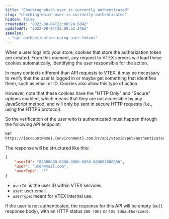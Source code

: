 ```yaml
---
title: "Checking which user is currently authenticated"
slug: "checking-which-user-is-currently-authenticated"
hidden: false
createdAt: "2022-08-04T22:00:24.684Z"
updatedAt: "2022-08-04T22:08:52.246Z"
seeAlso:
 - "api-authentication-using-user-tokens"
---
```

When a user logs into your store, cookies that store the authorization token are created. From this moment, any request to VTEX servers will load these cookies automatically, identifying the user responsible for the action.

In many contexts different than API requests to VTEX, it may be necessary to verify that the user is logged in or maybe get something that identifies them, such as email or ID. Cookies also allow this type of action.

However, note that these cookies have the "HTTP Only" and "Secure" options enabled, which means that they are not accessible by any JavaScript method, and will only be sent in secure HTTP requests (i.e., using the HTTPS protocol).

So the verification of the user who is authenticated must happen through the following API endpoint:

```bash
GET
https://{accountName}.{environment}.com.br/api/vtexid/pub/authenticated/user?authToken={VtexIdclientAutCookie}
```

The response will be structured like this:

```json
{
    "userId": "88888888-8888-8888-8888-888888888888",
    "user": "user@mail.com",
    "userType": "F"
}
```

- `userId`: is the user ID within VTEX services.
- `user`: user email.
- `userType`: meant for VTEX internal use.

If the user is not authenticated, the response for this API will be empty (`null` response body), with an HTTP status `200 (OK)` or `401 (Unauthorized)`.